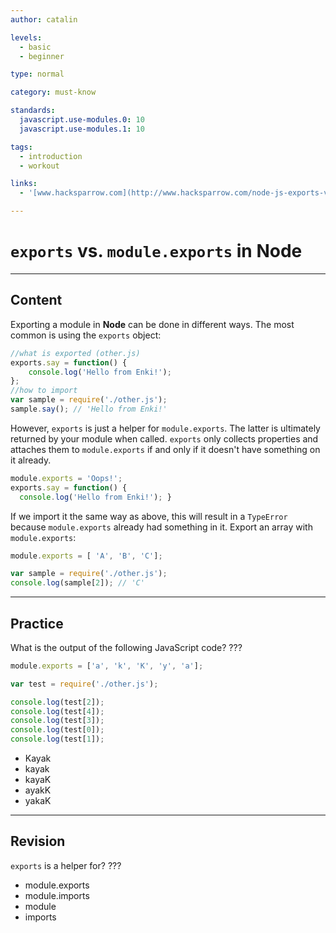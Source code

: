 ```yaml
---
author: catalin

levels:
  - basic
  - beginner

type: normal

category: must-know

standards:
  javascript.use-modules.0: 10
  javascript.use-modules.1: 10

tags:
  - introduction
  - workout

links:
  - '[www.hacksparrow.com](http://www.hacksparrow.com/node-js-exports-vs-module-exports.html){website}'

---
```

# `exports` vs. `module.exports` in **Node**

---
## Content

Exporting a module in **Node** can be done in different ways. The most common is using the `exports` object:
```javascript
//what is exported (other.js)
exports.say = function() {
    console.log('Hello from Enki!');
};
//how to import
var sample = require('./other.js');
sample.say(); // 'Hello from Enki!'

```

However, `exports` is just a helper for `module.exports`. The latter is ultimately returned by your module when called. `exports` only collects properties and attaches them to `module.exports` if and only if it doesn't have something on it already.

```javascript
module.exports = 'Oops!';
exports.say = function() {
  console.log('Hello from Enki!'); }
```

If we import it the same way as above, this will result in a `TypeError` because `module.exports` already had something in it.
Export an array with `module.exports`:
```javascript
module.exports = [ 'A', 'B', 'C'];

var sample = require('./other.js');
console.log(sample[2]); // 'C'
```

---
## Practice

What is the output of the following JavaScript code? ???

```javascript
module.exports = ['a', 'k', 'K', 'y', 'a'];

var test = require('./other.js');

console.log(test[2]);
console.log(test[4]);
console.log(test[3]);
console.log(test[0]);
console.log(test[1]);
```

* Kayak
* kayak
* kayaK
* ayakK
* yakaK

---
## Revision

`exports` is a helper for?
???

* module.exports
* module.imports
* module
* imports
